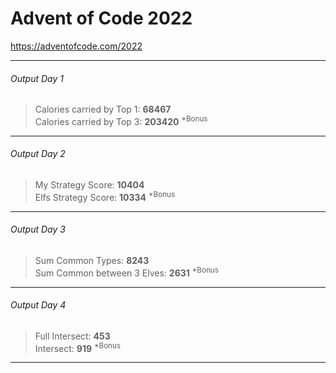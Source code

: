 # Advent of Code 2022
<https://adventofcode.com/2022>
***
###### Output Day 1
>Calories carried by Top 1: **68467**<br>
>Calories carried by Top 3: **203420** <sup>*Bonus</sup>
***
###### Output Day 2
>My Strategy Score: **10404**<br>
>Elfs Strategy Score: **10334** <sup>*Bonus</sup>
***
###### Output Day 3
>Sum Common Types: **8243**<br>
>Sum Common between 3 Elves: **2631** <sup>*Bonus</sup>
***
###### Output Day 4
>Full Intersect: **453**<br>
>Intersect: **919** <sup>*Bonus</sup>
***
